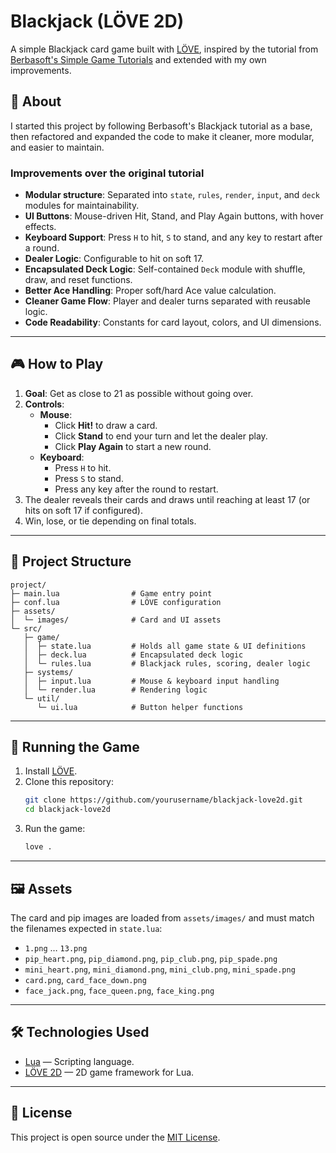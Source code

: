 # Blackjack (LÖVE 2D)

A simple Blackjack card game built with [LÖVE](https://love2d.org/), inspired by the tutorial from [Berbasoft's Simple Game Tutorials](https://berbasoft.com/simplegametutorials/love/blackjack/) and extended with my own improvements.

## 📜 About

I started this project by following Berbasoft's Blackjack tutorial as a base, then refactored and expanded the code to make it cleaner, more modular, and easier to maintain.

### Improvements over the original tutorial

- **Modular structure**: Separated into `state`, `rules`, `render`, `input`, and `deck` modules for maintainability.
- **UI Buttons**: Mouse-driven Hit, Stand, and Play Again buttons, with hover effects.
- **Keyboard Support**: Press `H` to hit, `S` to stand, and any key to restart after a round.
- **Dealer Logic**: Configurable to hit on soft 17.
- **Encapsulated Deck Logic**: Self-contained `Deck` module with shuffle, draw, and reset functions.
- **Better Ace Handling**: Proper soft/hard Ace value calculation.
- **Cleaner Game Flow**: Player and dealer turns separated with reusable logic.
- **Code Readability**: Constants for card layout, colors, and UI dimensions.

---

## 🎮 How to Play

1. **Goal**: Get as close to 21 as possible without going over.  
2. **Controls**:
   - **Mouse**:
     - Click **Hit!** to draw a card.
     - Click **Stand** to end your turn and let the dealer play.
     - Click **Play Again** to start a new round.
   - **Keyboard**:
     - Press `H` to hit.
     - Press `S` to stand.
     - Press any key after the round to restart.
3. The dealer reveals their cards and draws until reaching at least 17 (or hits on soft 17 if configured).
4. Win, lose, or tie depending on final totals.

---

## 📂 Project Structure

```
project/
├─ main.lua                # Game entry point
├─ conf.lua                # LÖVE configuration
├─ assets/
│  └─ images/              # Card and UI assets
└─ src/
   ├─ game/
   │  ├─ state.lua         # Holds all game state & UI definitions
   │  ├─ deck.lua          # Encapsulated deck logic
   │  └─ rules.lua         # Blackjack rules, scoring, dealer logic
   ├─ systems/
   │  ├─ input.lua         # Mouse & keyboard input handling
   │  └─ render.lua        # Rendering logic
   └─ util/
      └─ ui.lua            # Button helper functions
```

---

## 🚀 Running the Game

1. Install [LÖVE](https://love2d.org/).
2. Clone this repository:
   ```bash
   git clone https://github.com/yourusername/blackjack-love2d.git
   cd blackjack-love2d
   ```
3. Run the game:
   ```bash
   love .
   ```

---

## 🖼️ Assets

The card and pip images are loaded from `assets/images/` and must match the filenames expected in `state.lua`:
- `1.png` … `13.png`
- `pip_heart.png`, `pip_diamond.png`, `pip_club.png`, `pip_spade.png`
- `mini_heart.png`, `mini_diamond.png`, `mini_club.png`, `mini_spade.png`
- `card.png`, `card_face_down.png`
- `face_jack.png`, `face_queen.png`, `face_king.png`

---

## 🛠️ Technologies Used

- [Lua](https://www.lua.org/) — Scripting language.
- [LÖVE 2D](https://love2d.org/) — 2D game framework for Lua.

---

## 📜 License

This project is open source under the [MIT License](LICENSE).